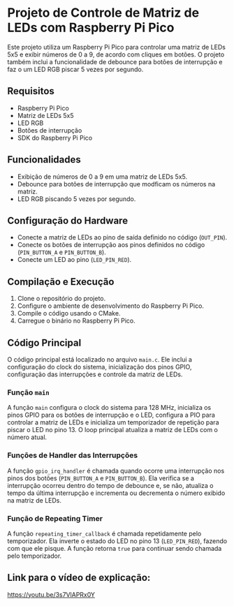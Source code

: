 # Projeto de Controle de Matriz de LEDs com Raspberry Pi Pico

Este projeto utiliza um Raspberry Pi Pico para controlar uma matriz de LEDs 5x5 e exibir números de 0 a 9, de acordo com cliques em botões. O projeto também inclui a funcionalidade de debounce para botões de interrupção e faz o um LED RGB piscar 5 vezes por segundo.

## Requisitos

- Raspberry Pi Pico
- Matriz de LEDs 5x5
- LED RGB
- Botões de interrupção
- SDK do Raspberry Pi Pico

## Funcionalidades

- Exibição de números de 0 a 9 em uma matriz de LEDs 5x5.
- Debounce para botões de interrupção que modficam os números na matriz.
- LED RGB piscando 5 vezes por segundo.

## Configuração do Hardware

- Conecte a matriz de LEDs ao pino de saída definido no código (`OUT_PIN`).
- Conecte os botões de interrupção aos pinos definidos no código (`PIN_BUTTON_A` e `PIN_BUTTON_B`).
- Conecte um LED ao pino (`LED_PIN_RED`).

## Compilação e Execução

1. Clone o repositório do projeto.
2. Configure o ambiente de desenvolvimento do Raspberry Pi Pico.
3. Compile o código usando o CMake.
4. Carregue o binário no Raspberry Pi Pico.

## Código Principal

O código principal está localizado no arquivo `main.c`. Ele inclui a configuração do clock do sistema, inicialização dos pinos GPIO, configuração das interrupções e controle da matriz de LEDs.

### Função `main`

A função `main` configura o clock do sistema para 128 MHz, inicializa os pinos GPIO para os botões de interrupção e o LED, configura a PIO para controlar a matriz de LEDs e inicializa um temporizador de repetição para piscar o LED no pino 13. O loop principal atualiza a matriz de LEDs com o número atual.

### Funções de Handler das Interrupções

A função `gpio_irq_handler` é chamada quando ocorre uma interrupção nos pinos dos botões (`PIN_BUTTON_A` e `PIN_BUTTON_B`). Ela verifica se a interrupção ocorreu dentro do tempo de debounce e, se não, atualiza o tempo da última interrupção e incrementa ou decrementa o número exibido na matriz de LEDs.

### Função de Repeating Timer

A função `repeating_timer_callback` é chamada repetidamente pelo temporizador. Ela inverte o estado do LED no pino 13 (`LED_PIN_RED`), fazendo com que ele pisque. A função retorna `true` para continuar sendo chamada pelo temporizador.

## Link para o vídeo de explicação:
https://youtu.be/3s7VlAPRx0Y
